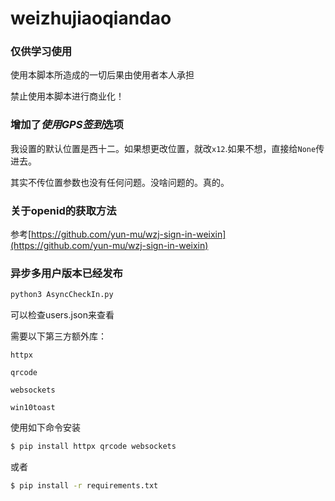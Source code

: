 # weizhujiaoqiandao

### 仅供学习使用

使用本脚本所造成的一切后果由使用者本人承担

禁止使用本脚本进行商业化！

### 增加了*使用GPS签到*选项
我设置的默认位置是西十二。如果想更改位置，就改`x12`.如果不想，直接给`None`传进去。

其实不传位置参数也没有任何问题。没啥问题的。真的。

### 关于openid的获取方法

参考[https://github.com/yun-mu/wzj-sign-in-weixin](https://github.com/yun-mu/wzj-sign-in-weixin)

### 异步多用户版本已经发布

```bash
python3 AsyncCheckIn.py
```

可以检查users.json来查看

需要以下第三方额外库：

`httpx`

`qrcode`

`websockets`

`win10toast`

使用如下命令安装

```bash
$ pip install httpx qrcode websockets
```

或者

```bash
$ pip install -r requirements.txt
```
